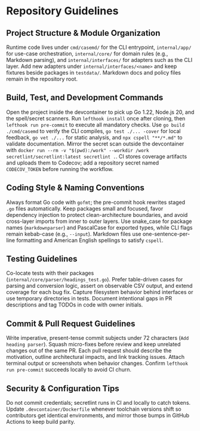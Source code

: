 # Repository Guidelines

## Project Structure & Module Organization
Runtime code lives under `cmd/casemd/` for the CLI entrypoint, `internal/app/` for use-case orchestration, `internal/core/` for domain rules (e.g., Markdown parsing), and `internal/interfaces/` for adapters such as the CLI layer. Add new adapters under `internal/interfaces/<name>` and keep fixtures beside packages in `testdata/`. Markdown docs and policy files remain in the repository root.

## Build, Test, and Development Commands
Open the project inside the devcontainer to pick up Go 1.22, Node.js 20, and the spell/secret scanners. Run `lefthook install` once after cloning, then `lefthook run pre-commit` to execute all mandatory checks. Use `go build ./cmd/casemd` to verify the CLI compiles, `go test ./... -cover` for local feedback, `go vet ./...` for static analysis, and `npx cspell "**/*.md"` to validate documentation. Mirror the secret scan outside the devcontainer with `docker run --rm -v "$(pwd):/work" --workdir /work secretlint/secretlint:latest secretlint .`. CI stores coverage artifacts and uploads them to Codecov; add a repository secret named `CODECOV_TOKEN` before running the workflow.

## Coding Style & Naming Conventions
Always format Go code with `gofmt`; the pre-commit hook rewrites staged `.go` files automatically. Keep packages small and focused, favor dependency injection to protect clean-architecture boundaries, and avoid cross-layer imports from inner to outer layers. Use snake_case for package names (`markdownparser`) and PascalCase for exported types, while CLI flags remain kebab-case (e.g., `--input`). Markdown files use one-sentence-per-line formatting and American English spellings to satisfy `cspell`.

## Testing Guidelines
Co-locate tests with their packages (`internal/core/parser/headings_test.go`). Prefer table-driven cases for parsing and conversion logic, assert on observable CSV output, and extend coverage for each bug fix. Capture filesystem behavior behind interfaces or use temporary directories in tests. Document intentional gaps in PR descriptions and tag TODOs in code with owner initials.

## Commit & Pull Request Guidelines
Write imperative, present-tense commit subjects under 72 characters (`Add heading parser`). Squash micro-fixes before review and keep unrelated changes out of the same PR. Each pull request should describe the motivation, outline architectural impacts, and link tracking issues. Attach terminal output or screenshots when behavior changes. Confirm `lefthook run pre-commit` succeeds locally to avoid CI churn.

## Security & Configuration Tips
Do not commit credentials; secretlint runs in CI and locally to catch tokens. Update `.devcontainer/Dockerfile` whenever toolchain versions shift so contributors get identical environments, and mirror those bumps in GitHub Actions to keep build parity.
